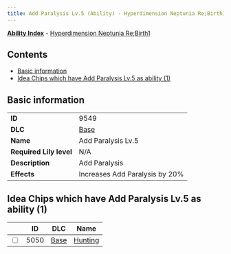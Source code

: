 ```yaml
---
title: Add Paralysis Lv.5 (Ability) - Hyperdimension Neptunia Re;Birth1
---
```


[**Ability Index**](/neptunia/rb1/ability/index.html) - [Hyperdimension Neptunia Re;Birth1](/neptunia/rb1)

## Contents

- [Basic information](#basic-information)
- [Idea Chips which have Add Paralysis Lv.5 as ability (1)](#idea-chips-which-have-add-paralysis-lv5-as-ability-1)

## Basic information

|   |   |
| -- | -- |
| **ID** | 9549 |
| **DLC** | [Base](/neptunia/rb1/dlc/1-base.html) |
| **Name** | Add Paralysis Lv.5 |
| **Required Lily level** | N/A |
| **Description** | Add Paralysis |
| **Effects** | Increases Add Paralysis by 20% |


## Idea Chips which have Add Paralysis Lv.5 as ability (1)

|    | ID | DLC | Name |
| -- | -- | --- | ---- |
| <input type="checkbox" id="rb1-item-1-5050" class="trackbox" /> | 5050 | [Base](/neptunia/rb1/dlc/1-base.html) | [Hunting](/neptunia/rb1/item/1-5050-hunting.html) |
